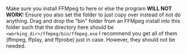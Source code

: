 ﻿Make sure you install FFMpeg to here or else the program **WILL NOT WORK**!
Ensure you also set the folder to just copy over instead of not do anything.
Drag and drop the "bin" folder from an FFMpeg install into this folder such that the directory here should be `<working_dir>/ffmpeg/bin/ffmpeg.exe`
I recommend you get all of them (ffmpeg, ffplay, and ffprobe) just in case. However, they should not be needed.